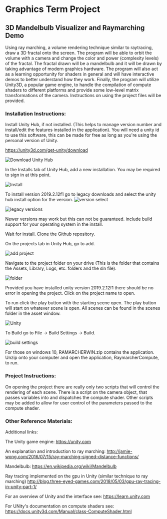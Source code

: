 # Graphics Term Project

## 3D Mandelbulb Visualizer and Raymarching Demo

Using ray marching, a volume rendering technique similar to raytracing, draw a 3D fractal onto the screen.  The program will be able to orbit the volume with a camera and change the color and power (complexity levels) of the fractal. The fractal drawn will be a mandelbulb and it will be drawn by taking advantage of modern graphics hardware. The program will also act as a learning opportunity for shaders in general and will have interactive demos to better understand how they work. Finally, the program will utilize Unity3D, a popular game engine, to handle the compilation of compute shaders to different platforms and provide some low-level matrix transformations of the camera. Instructions on using the project files will be provided.

### Installation Instructions:

Install Unity Hub, if not installed.  (This helps to manage version number and install/edit the features installed in the application). You will need a unity id to use this software, this can be made for free as long as you're using the personal version of Unity.

https://unity3d.com/get-unity/download

![Download Unity Hub](./images/DownloadUnityHub.png)

In the Installs tab of Unity Hub, add a new installation.  You may be required to sign in at this point.

![Install](./images/Installs.png)

To install version 2019.2.12f1 go to legacy downloads and select the unity hub install option for the version. 
![version select](./images/VersionSelect.png)

![legacy versions](./images/VersionArchive.png)

Newer versions may work but this can not be guaranteed. 
include build support for your operating system in the install.

Wait for install.
Clone the Github repository.

On the projects tab in Unity Hub, go to add.

![add project](./images/Projects.png)

Navigate to the project folder on your drive (This is the folder that contains the Assets, Library, Logs, etc. folders and the sln file). 

![folder](./images/Folder.png)

Provided you have installed unity version 2019.2.12f1 there should be no error in opening the project. Click on the project name to open.

To run click the play button with the starting scene open. The play button will start on whatever scene is open.  All scenes can be found in the scenes folder in the asset window.

![Unity](./images/Unity.png)

To Build go to File -> Build Settings -> Build.

![build settings](./images/BuildSettings.png)

For those on windows 10, RAMARCHERWIN.zip contains the application.  Unzip onto your computer and open the application, RaymarcherCompute, to run.


### Project Instructions:

On opening the project there are really only two scripts that will control the rendering of each scene.  There is a script on the camera object, that passes variables into and dispatches the compute shader. Other scripts may be added to allow for user control of the parameters passed to the compute shader.


### Other Reference Materials:

Additional links:

The Unity game engine:
https://unity.com

An explanation and introduction to ray marching:
http://jamie-wong.com/2016/07/15/ray-marching-signed-distance-functions/ 

Mandelbulb:
https://en.wikipedia.org/wiki/Mandelbulb

Ray tracing implemented on the gpu in Unity (similar technique to ray marching)
http://blog.three-eyed-games.com/2018/05/03/gpu-ray-tracing-in-unity-part-1/

For an overview of Unity and the interface see:
https://learn.unity.com

For UNity's documentation on compute shaders see:
https://docs.unity3d.com/Manual/class-ComputeShader.html
